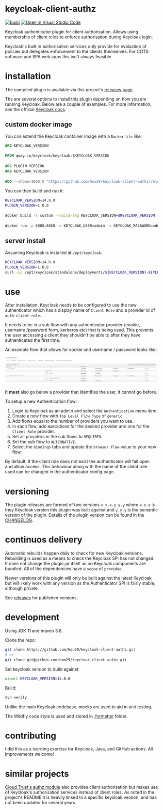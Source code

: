 # keycloak-client-authz

[![build](https://github.com/hoo29/keycloak-client-authz/actions/workflows/build.yml/badge.svg)](https://github.com/hoo29/keycloak-client-authz/actions/workflows/build.yml)
[![Open in Visual Studio Code](https://open.vscode.dev/badges/open-in-vscode.svg)](https://open.vscode.dev/hoo29/keycloak-client-authz)

Keycloak authenticator plugin for client authorisation. Allows using membership of client roles to enforce authorisation during Keycloak login.

Keycloak's built in authorisation services only provide for evaluation of policies but delegates enforcement to the clients themselves. For COTS software and SPA web apps this isn't always feasible.

# installation

The compiled plugin is available via this project's [releases page](https://github.com/hoo29/keycloak-client-authz/releases).

The are several options to install this plugin depending on how you are running Keycloak. Below are a couple of examples. For more information, see the official [Keycloak docs](https://www.keycloak.org/docs/latest/server_development/#registering-provider-implementations).

## custom docker image

You can extend the Keycloak container image with a `Dockerfile` like:

```dockerfile
ARG KEYCLOAK_VERSION

FROM quay.io/keycloak/keycloak:$KEYCLOAK_VERSION

ARG PLUGIN_VERSION
ARG KEYCLOAK_VERSION

ADD --chown=1000:0 "https://github.com/hoo29/keycloak-client-authz/releases/download/${KEYCLOAK_VERSION}-${PLUGIN_VERSION}/${KEYCLOAK_VERSION}-${PLUGIN_VERSION}.jar" "/opt/jboss/keycloak/standalone/deployments"
```

You can then build and run it:

```bash
KEYCLOAK_VERSION=14.0.0
PLUGIN_VERSION=1.0.0

docker build -t custom --build-arg KEYCLOAK_VERSION=$KEYCLOAK_VERSION --build-arg PLUGIN_VERSION=$PLUGIN_VERSION .

docker run -p 8080:8080 -e KEYCLOAK_USER=admin -e KEYCLOAK_PASSWORD=admin custom
```

## server install

Assuming Keycloak is installed at `/opt/keycloak`.

```bash
KEYCLOAK_VERSION=14.0.0
PLUGIN_VERSION=1.0.0
curl -Lo /opt/keycloak/standalone/deployments/${KEYCLOAK_VERSION}-${PLUGIN_VERSION}.jar https://github.com/hoo29/keycloak-client-authz/releases/download/${KEYCLOAK_VERSION}-${PLUGIN_VERSION}/${KEYCLOAK_VERSION}-${PLUGIN_VERSION}.jar

```

# use

After installation, Keycloak needs to be configured to use the new authenticator which has a display name of `Client Role` and a provider id of `auth-client-role`.

It needs to be in a sub flow with any authenticator provider (cookie, username /password form, kerberos etc) that is being used. This prevents the user accessing a client they shouldn't be able to after they have authenticated the first time.

An example flow that allows for cookie and username / password looks like:

![screenshot of example flow setup](./docs/flow-setup.jpg 'example flow setup')

It **must** also go below a provider that identifies the user, it cannot go before.

To setup a new Authentication flow:

1. Login to Keycloak as an admin and select the `Authentication` menu item.
1. Create a new flow with `Top Level Flow Type` of `generic`.
1. Add flows equal to the number of providers you want to use.
1. In each flow, add executions for the desired provider and one for the `Client Role` provider.
1. Set all providers in the sub flows to `REQUIRED`.
1. Set the sub flow to `ALTERNATIVE`.
1. Select the `Bindings` tabs and update the `Browser Flow` value to your new flow.

By default, if the client role does not exist the authenticator will fail open and allow access. This behaviour along with the name of the client role used can be changed in the authenticator config page.

# versioning

The plugin releases are formed of two versions `x.x.x-y.y.y` where `x.x.x` is they Keycloak version this plugin was built against and `y.y.y` is the semantic version of the plugin. Details of the plugin version can be found in the [CHANGELOG](./CHANGELOG.md).

# continuos delivery

Automatic rebuilds happen daily to check for new Keycloak versions. Rebuilding is used as a means to check the Keycloak SPI has not changed. It does not change the plugin jar itself as no Keycloak components are bundled. All of the dependencies have a `scope` of `provided`.

Newer versions of this plugin will only be built against the latest Keycloak but will likely work with any version as the Authenticator SPI is fairly stable, although private.

See [releases](https://github.com/hoo29/keycloak-client-authz/releases) for published versions.

# development

Using JDK 11 and maven 3.8.

Clone the repo:

```bash
git clone https://github.com/hoo29/keycloak-client-authz.git
# or
git clone git@github.com:hoo29/keycloak-client-authz.git
```

Set keycloak version to build against:

```bash
export KEYCLOAK_VERSION=14.0.0
```

Build:

```bash
mvn verify
```

Unlike the main Keycloak codebase, mocks are used to aid in unit testing.

The Wildfly code style is used and stored in [.formatter](./.formatter) folder.

# contributing

I did this as a learning exercise for Keycloak, Java, and GitHub actions. All improvements welcome!

# similar projects

[Cloud Trust's authz module](https://github.com/cloudtrust/keycloak-authorization) also provides client authorisation but makes use of Keycloak's authorisation services instead of client roles. As noted in the project's README it is heavily linked to a specific keycloak version, and has not been updated for several years.
